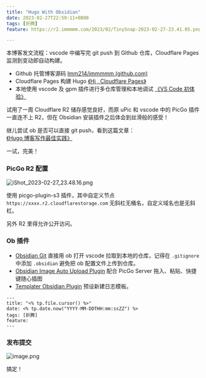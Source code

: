 ```yaml
---
title: "Hugo With Obsidian"
date: 2023-02-27T22:59:11+0800
tags: [折腾]
feature: https://r2.immmmm.com/2023/02/TinySnap-2023-02-27-23.41.05.png

---
```


本博客发文流程：vscode 中编写完 git push 到 Github 仓库，Cloudflare Pages 监测到变动即自动构建。

- Github 托管博客源码 [lmm214/immmmm (github.com)](https://github.com/lmm214/immmmm)
- Cloudflare Pages 构建 Hugo [《Hi , Cloudflare Pages》](https://immmmm.com/hi-cloudflare/)
- 本地使用 vscode 及 gpm 插件进行多仓库管理和本地调试 [《VS Code 初体验》](https://immmmm.com/use-visual-studio-code/)

试用了一周 Cloudflare R2 储存感觉良好，而原 uPic 和 vscode 中的 PicGo 插件一直连不上 R2，但在 Obsidian 安装插件之后体会到丝滑般的感受！

<!--more-->

继儿尝试 ob 是否可以直接 git push，看到这篇文章：[《Hugo 博客写作最佳实践》](https://blog.zhangyingwei.com/posts/2022m4d11h19m42s28/)

一试，完美！

### PicGo R2 配置

![iShot_2023-02-27_23.48.16.png](https://r2.immmmm.com/2023/02/iShot_2023-02-27_23.48.16.png)

使用 picgo-plugin-s3 插件，其中自定义节点 `https://xxxx.r2.cloudflarestorage.com` 无斜杠无桶名，自定义域名也是无斜杠。

另外 R2 里得允许公开访问。

### Ob 插件

- [Obsidian Git](https://github.com/denolehov/obsidian-git) 直接用 ob 打开 vscode 拉取到本地的仓库，记得在 `.gitignore` 中添加 `.obsidian` 避免把 ob 配置文件上传到仓库。
- [Obsidian Image Auto Upload Plugin](https://github.com/renmu123/obsidian-image-auto-upload-plugin/blob/master/readme-zh.md) 配合 PicGo Server 拖入、粘贴、快捷键随心插图
- [Templater Obsidian Plugin](https://github.com/SilentVoid13/Templater) 预设新建日志模板。

```
---
title: "<% tp.file.cursor() %>"
date: <% tp.date.now("YYYY-MM-DDTHH:mm:ssZZ") %>
tags: [折腾]
feature:
---
```

### 发布提交

![image.png](https://r2.immmmm.com/2023/02/20230227235558.png)

搞定！
